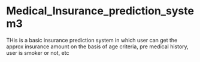 # Medical_Insurance_prediction_system3
THis is a basic insurance prediction system in which user can get the approx insurance amount on the basis of age criteria, pre medical history, user is smoker or not, etc
